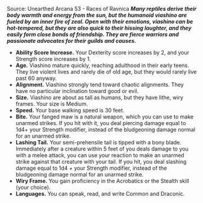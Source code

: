 Source: Unearthed Arcana 53 - Races of Ravnica
***Many reptiles derive their body warmth and energy from the sun, but the humanoid viashino are fueled by an inner fire of zeal. Open with their emotions, viashino can be hot-tempered, but they are also quick to their hissing laughter, and they easily form close bonds of friendship. They are fierce warriors and passionate advocates for their guilds and causes.***
* **Ability Score Increase.** Your Dexterity score increases by 2, and your Strength score increases by 1.
* **Age.** Viashino mature quickly, reaching adulthood in their early teens. They live violent lives and rarely die of old age, but they would rarely live past 60 anyway.
* **Alignment.** Viashino strongly tend toward chaotic alignments. They have no particular inclination toward good or evil.
* **Size.** Viashino are about as tall as humans, but they have lithe, wiry frames. Your size is Medium.
* **Speed.** Your base walking speed is 30 feet.
* **Bite.** Your fanged maw is a natural weapon, which you can use to make unarmed strikes. If you hit with it, you deal piercing damage equal to 1d4+ your Strength modifier, instead of the bludgeoning damage normal for an unarmed strike.
* **Lashing Tail.** Your semi-prehensile tail is tipped with a bony blade. Immediately after a creature within 5 feet of you deals damage to you with a melee attack, you can use your reaction to make an unarmed strike against that creature with your tail. If you hit, you deal slashing damage equal to 1d4 + your Strength modifier, instead of the bludgeoning damage normal for an unarmed strike.
* **Wiry Frame.** You gain proficiency in the Acrobatics or the Stealth skill (your choice).
* **Languages.** You can speak, read, and write Common and Draconic.
